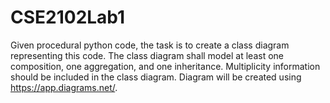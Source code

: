 # CSE2102Lab1
Given procedural python code, the task is to create a class diagram representing this code. The class diagram shall model at least one composition, one aggregation, and one inheritance. Multiplicity information should be included in the class diagram. Diagram will be created using https://app.diagrams.net/.     
